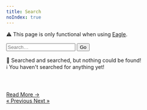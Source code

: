 ```yaml
---
title: Search
noIndex: true
---
```


<no-eagle-page>
  <div class='box'>
    ⚠️ This page is only functional when using <a href='https://github.com/hacdias/eagle' rel='noopener noreferrer'>Eagle</a>.
  </div>
</no-eagle-page>

<eagle-page class='dn'>
  <form id='search-form' class='inline-form' style="margin: 1rem 0">
    <input aria-label="Search terms" required type='text' name='query' placeholder="Search…" id="eagle-search-input" />
    <button/>Go</button>
  </form>

  <eagle-no-search-results class='dn'>
    <div class='box'>
      🤔 Searched and searched, but nothing could be found!
    </div>
  </eagle-no-search-results>

  <eagle-search-results>
    <div class='box'>
      ℹ️ You haven't searched for anything yet!
    </div>
    <eagle-search-result class='dn'>
      <div class='card'>
        <header><a href='' class='nl entry-link'><h3><entry-title></entry-title></h3></a></header>
        <div class='copy'><p><entry-content></entry-content></p></div>
        <a href='' class='entry-link more'>Read More →</a>
      </div>
    </eagle-search-result>
    <eagle-search-pagination class='dn'>
      <nav class="pagination">
        <a aria-label="Previous" href="<eagle>" class="page-link eagle-prev" role="button">
          <span aria-hidden="true">&laquo; Previous</span>
        </a>
        <a aria-label="Next" href="<eagle>" class="page-link eagle-next" role="button">
          <span aria-hidden="true">Next &raquo;</span>
        </a>
      </nav>
    </eagle-search-pagination>
  </eagle-search-results>
</eagle-page>
